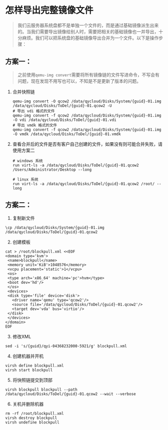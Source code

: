 # 怎样导出完整镜像文件  

> 我们云服务器系统盘都不是单独一个文件的，而是通过基础镜像派生出来的。当我们需要导出镜像给别人时，需要把相关的基础镜像也一并导出，十分麻烦。我们可以把系统盘的基础镜像导出合并为一个文件。以下是操作步骤：

## 方案一：

>  之前使用`qemu-img convert`需要将所有镜像链的文件写进命令，不写会有问题，现在发现不用写也可以，不知是不是更新了版本的问题。

1. 合并快照链

   ```shell
   qemu-img convert -O qcow2 /data/qycloud/Disks/System/{guid}-01.img /data/qycloud/Disks/ToDel/{guid}-01.qcow2 -U
   # 导出 vdi 格式的文件
   qemu-img convert -f qcow2 /data/qycloud/Disks/System/{guid}-01.img -O vdi /data/qycloud/Disks/ToDel/{guid}-01.vdi
   # 导出 vmdk 格式的文件
   qemu-img convert -f qcow2 /data/qycloud/Disks/System/{guid}-01.img -O vmdk /data/qycloud/Disks/ToDel/{guid}-01.vmdk
   ```
   
2. 查看合并后的文件是否有客户自己创建的文件，如果没有则可能合并失败，请使用方案二

   ```shell
   # windows 系统
   run virt-ls -a /data/qycloud/Disks/ToDel/{guid}-01.qcow2 /Users/Administrator/Desktop --long
   
   # linux 系统
   run virt-ls -a /data/qycloud/Disks/ToDel/{guid}-01.qcow2 /root/ --long
   ```

   

## 方案二：

1. 复制新文件

  ```shell
  \cp /data/qycloud/Disks/System/{guid}-01.img /data/qycloud/Disks/ToDel/{guid}-01.qcow2
  ```

2. 创建模板

  ```shell
  cat > /root/blockpull.xml <<EOF
  <domain type='kvm'>
   <name>blockpull</name>
   <memory unit='KiB'>1048576</memory>
   <vcpu placement='static'>1</vcpu>
   <os>
   <type arch='x86_64' machine='pc'>hvm</type>
   <boot dev='hd'/>
   </os>
   <devices>
   <disk type='file' device='disk'>
     <driver name='qemu' type='qcow2'/>
     <source file='/data/qycloud/Disks/ToDel/{guid}-01.qcow2'/>
     <target dev='vda' bus='virtio'/>
   </disk>
   </devices>
  </domain>
  EOF
  ```

3. 修改XML

  ```shell
  sed -i 's/{guid}/qyi-04368232000-5921/g' blockpull.xml
  ```

4. 创建机器并开机

  ```shell
  virsh define blockpull.xml
  virsh start blockpull
  ```

5. 将快照链提交到顶部

  ```shell
  virsh blockpull blockpull --path /data/qycloud/Disks/ToDel/{guid}-01.qcow2 --wait --verbose
  ```

6. 关机并删除机器

  ```shell
  rm -rf /root/blockpull.xml
  virsh destroy blockpull
  virsh undefine blockpull
  ```
